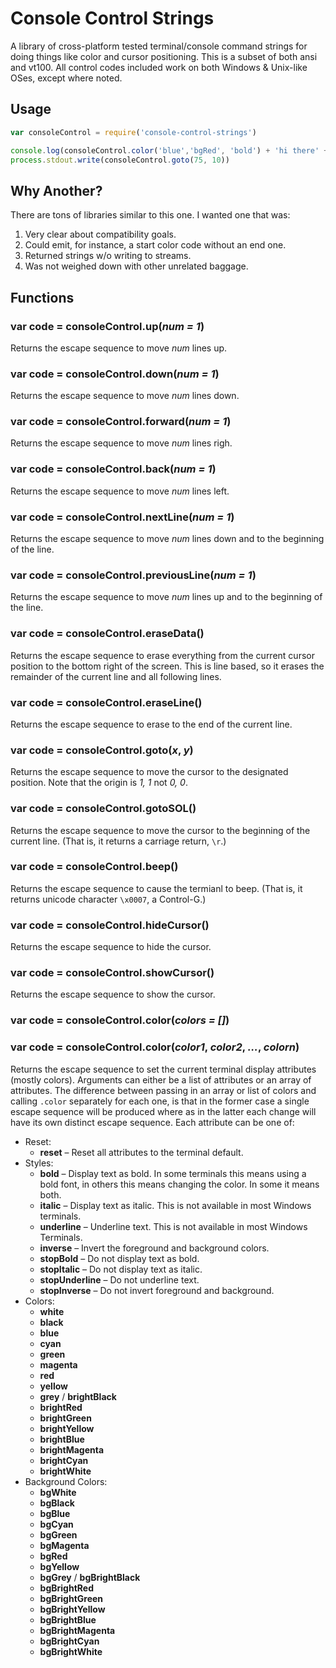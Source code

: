 # Console Control Strings

A library of cross-platform tested terminal/console command strings for
doing things like color and cursor positioning.  This is a subset of both
ansi and vt100.  All control codes included work on both Windows & Unix-like
OSes, except where noted.


















<extoc></extoc>

## Usage

```js
var consoleControl = require('console-control-strings')

console.log(consoleControl.color('blue','bgRed', 'bold') + 'hi there' + consoleControl.color('reset'))
process.stdout.write(consoleControl.goto(75, 10))
```

## Why Another?

There are tons of libraries similar to this one.  I wanted one that was:

1. Very clear about compatibility goals.
2. Could emit, for instance, a start color code without an end one.
3. Returned strings w/o writing to streams.
4. Was not weighed down with other unrelated baggage.

## Functions

### var code = consoleControl.up(_num = 1_)

Returns the escape sequence to move _num_ lines up.

### var code = consoleControl.down(_num = 1_)

Returns the escape sequence to move _num_ lines down.

### var code = consoleControl.forward(_num = 1_)

Returns the escape sequence to move _num_ lines righ.

### var code = consoleControl.back(_num = 1_)

Returns the escape sequence to move _num_ lines left.

### var code = consoleControl.nextLine(_num = 1_)

Returns the escape sequence to move _num_ lines down and to the beginning of
the line.

### var code = consoleControl.previousLine(_num = 1_)

Returns the escape sequence to move _num_ lines up and to the beginning of
the line.

### var code = consoleControl.eraseData()

Returns the escape sequence to erase everything from the current cursor
position to the bottom right of the screen.  This is line based, so it
erases the remainder of the current line and all following lines.

### var code = consoleControl.eraseLine()

Returns the escape sequence to erase to the end of the current line.

### var code = consoleControl.goto(_x_, _y_)

Returns the escape sequence to move the cursor to the designated position. 
Note that the origin is _1, 1_ not _0, 0_.

### var code = consoleControl.gotoSOL()

Returns the escape sequence to move the cursor to the beginning of the
current line. (That is, it returns a carriage return, `\r`.)

### var code = consoleControl.beep()

Returns the escape sequence to cause the termianl to beep.  (That is, it
returns unicode character `\x0007`, a Control-G.)

### var code = consoleControl.hideCursor()

Returns the escape sequence to hide the cursor.

### var code = consoleControl.showCursor()

Returns the escape sequence to show the cursor.

### var code = consoleControl.color(_colors = []_)

### var code = consoleControl.color(_color1_, _color2_, _…_, _colorn_)

Returns the escape sequence to set the current terminal display attributes
(mostly colors).  Arguments can either be a list of attributes or an array
of attributes.  The difference between passing in an array or list of colors
and calling `.color` separately for each one, is that in the former case a
single escape sequence will be produced where as in the latter each change
will have its own distinct escape sequence.  Each attribute can be one of:

* Reset:
  * **reset** – Reset all attributes to the terminal default.
* Styles:
  * **bold** – Display text as bold.  In some terminals this means using a
    bold font, in others this means changing the color.  In some it means
    both.
  * **italic** – Display text as italic. This is not available in most Windows terminals.
  * **underline** – Underline text. This is not available in most Windows Terminals.
  * **inverse** – Invert the foreground and background colors.
  * **stopBold** – Do not display text as bold.
  * **stopItalic** – Do not display text as italic.
  * **stopUnderline** – Do not underline text.
  * **stopInverse** – Do not invert foreground and background.
* Colors:
  * **white**
  * **black**
  * **blue**
  * **cyan**
  * **green**
  * **magenta**
  * **red**
  * **yellow**
  * **grey** / **brightBlack**
  * **brightRed**
  * **brightGreen**
  * **brightYellow**
  * **brightBlue**
  * **brightMagenta**
  * **brightCyan**
  * **brightWhite**
* Background Colors:
  * **bgWhite**
  * **bgBlack**
  * **bgBlue**
  * **bgCyan**
  * **bgGreen**
  * **bgMagenta**
  * **bgRed**
  * **bgYellow**
  * **bgGrey** / **bgBrightBlack**
  * **bgBrightRed**
  * **bgBrightGreen**
  * **bgBrightYellow**
  * **bgBrightBlue**
  * **bgBrightMagenta**
  * **bgBrightCyan**
  * **bgBrightWhite**

